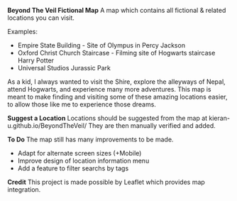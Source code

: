 **Beyond The Veil Fictional Map**
A map which contains all fictional & related locations you can visit.

Examples:
- Empire State Building - Site of Olympus in Percy Jackson
- Oxford Christ Church Staircase - Filming site of Hogwarts staircase Harry Potter
- Universal Studios Jurassic Park

As a kid, I always wanted to visit the Shire, explore the alleyways of Nepal, attend Hogwarts, and experience many more adventures. This map is meant to make finding and visiting some of these amazing locations easier, to allow those like me to experience those dreams.

**Suggest a Location**
Locations should be suggested from the map at kieran-u.github.io/BeyondTheVeil/
They are then manually verified and added.

**To Do**
The map still has many improvements to be made.
- Adapt for alternate screen sizes (+Mobile)
- Improve design of location information menu
- Add a feature to filter searchs by tags

**Credit**
This project is made possible by Leaflet which provides map integration.
